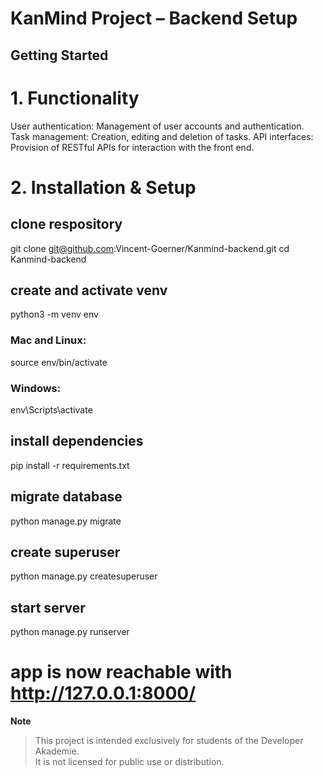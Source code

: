 # KanMind Project – Backend Setup

## Getting Started

# 1. Functionality
User authentication: Management of user accounts and authentication. Task management: Creation, editing and deletion of tasks. API interfaces: Provision of RESTful APIs for interaction with the front end.

# 2. Installation & Setup

## clone respository

git clone git@github.com:Vincent-Goerner/Kanmind-backend.git
cd Kanmind-backend

## create and activate venv

python3 -m venv env

### Mac and Linux:
source env/bin/activate  

### Windows: 
env\Scripts\activate

## install dependencies

pip install -r requirements.txt

## migrate database
python manage.py migrate

## create superuser

python manage.py createsuperuser

## start server

python manage.py runserver

# app is now reachable with http://127.0.0.1:8000/

**Note**  
> This project is intended exclusively for students of the Developer Akademie.  
> It is not licensed for public use or distribution.
